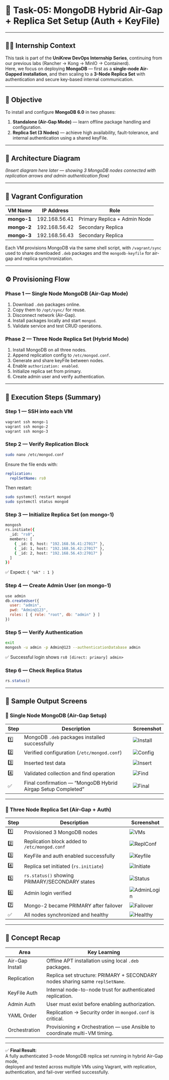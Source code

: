 # 🚀 Task-05: MongoDB Hybrid Air-Gap + Replica Set Setup (Auth + KeyFile)

---

## 👨‍💻 Internship Context
This task is part of the **UniKrew DevOps Internship Series**, continuing from our previous labs (Rancher → Kong → MinIO → Containerd).  
Here, we focus on deploying **MongoDB** — first as a **single-node Air-Gapped installation**, and then scaling to a **3-Node Replica Set** with authentication and secure key-based internal communication.

---

## 📘 Objective
To install and configure **MongoDB 6.0** in two phases:
1. **Standalone (Air-Gap Mode)** — learn offline package handling and configuration.
2. **Replica Set (3 Nodes)** — achieve high availability, fault-tolerance, and internal authentication using a shared keyFile.

---

## 🧱 Architecture Diagram
*(Insert diagram here later — showing 3 MongoDB nodes connected with replication arrows and admin authentication flow)*

---

## 🧩 Vagrant Configuration
| VM Name | IP Address | Role |  
|----------|------------|------|  
| **mongo-1** | 192.168.56.41 | Primary Replica + Admin Node |  
| **mongo-2** | 192.168.56.42 | Secondary Replica |  
| **mongo-3** | 192.168.56.43 | Secondary Replica |  

Each VM provisions MongoDB via the same shell script, with `/vagrant/sync` used to share downloaded `.deb` packages and the `mongodb-keyfile` for air-gap and replica synchronization.

---

## ⚙️ Provisioning Flow
### Phase 1 — Single Node MongoDB (Air-Gap Mode)
1. Download `.deb` packages online.
2. Copy them to `/opt/sync/` for reuse.
3. Disconnect network (Air-Gap).
4. Install packages locally and start `mongod`.
5. Validate service and test CRUD operations.

### Phase 2 — Three Node Replica Set (Hybrid Mode)
1. Install MongoDB on all three nodes.
2. Append replication config to `/etc/mongod.conf`.
3. Generate and share keyFile between nodes.
4. Enable `authorization: enabled`.
5. Initialize replica set from primary.
6. Create admin user and verify authentication.

---

## 🧪 Execution Steps (Summary)

### Step 1 — SSH into each VM
```bash
vagrant ssh mongo-1
vagrant ssh mongo-2
vagrant ssh mongo-3
```

### Step 2 — Verify Replication Block
```bash
sudo nano /etc/mongod.conf
```
Ensure the file ends with:
```yaml
replication:
  replSetName: rs0
```
Then restart:
```bash
sudo systemctl restart mongod
sudo systemctl status mongod
```

### Step 3 — Initialize Replica Set (on mongo-1)
```bash
mongosh
rs.initiate({
  _id: "rs0",
  members: [
    { _id: 0, host: "192.168.56.41:27017" },
    { _id: 1, host: "192.168.56.42:27017" },
    { _id: 2, host: "192.168.56.43:27017" }
  ]
})
```
✅ Expect: `{ "ok" : 1 }`

### Step 4 — Create Admin User (on mongo-1)
```js
use admin
db.createUser({
  user: "admin",
  pwd: "Admin@123",
  roles: [ { role: "root", db: "admin" } ]
})
```

### Step 5 — Verify Authentication
```bash
exit
mongosh -u admin -p Admin@123 --authenticationDatabase admin
```
✅ Successful login shows `rs0 [direct: primary] admin>`

### Step 6 — Check Replica Status
```js
rs.status()
```

---

## 📸 Sample Output Screens

### 🧩 Single Node MongoDB (Air-Gap Setup)
| Step | Description | Screenshot |
|------|--------------|-------------|
| 1️⃣ | MongoDB `.deb` packages installed successfully | ![Install](images/1.png) |
| 2️⃣ | Verified configuration (`/etc/mongod.conf`) | ![Config](images/2.png) |
| 3️⃣ | Inserted test data | ![Insert](images/3.png) |
| 4️⃣ | Validated collection and find operation | ![Find](images/4.png) |
| ✅ | Final confirmation — “MongoDB Hybrid Airgap Setup Completed” | ![Final](images/5.png) |

---

### 🧱 Three Node Replica Set (Air-Gap + Auth)
| Step | Description | Screenshot |
|------|--------------|-------------|
| 1️⃣ | Provisioned 3 MongoDB nodes | ![VMs](images/6.png) |
| 2️⃣ | Replication block added to `/etc/mongod.conf` | ![ReplConf](images/7.png) |
| 3️⃣ | KeyFile and auth enabled successfully | ![Keyfile](images/8.png) |
| 4️⃣ | Replica set initiated (`rs.initiate`) | ![Initiate](images/9.png) |
| 5️⃣ | `rs.status()` showing PRIMARY/SECONDARY states | ![Status](images/10.png) |
| 6️⃣ | Admin login verified | ![AdminLogin](images/11.png) |
| 7️⃣ | Mongo-2 became PRIMARY after failover | ![Failover](images/12.png) |
| ✅ | All nodes synchronized and healthy | ![Healthy](images/13.png) |

---

## 🧠 Concept Recap

| Area | Key Learning |
|------|---------------|
| Air-Gap Install | Offline APT installation using local `.deb` packages. |
| Replication | Replica set structure: PRIMARY + SECONDARY nodes sharing same `replSetName`. |
| KeyFile Auth | Internal node-to-node trust for authenticated replication. |
| Admin Auth | User must exist before enabling authorization. |
| YAML Order | Replication → Security order in `mongod.conf` is critical. |
| Orchestration | Provisioning ≠ Orchestration — use Ansible to coordinate multi-VM timing. |

---

✅ **Final Result:**  
A fully authenticated 3-node MongoDB replica set running in hybrid Air-Gap mode,  
deployed and tested across multiple VMs using Vagrant, with replication, authentication, and fail-over verified successfully.
